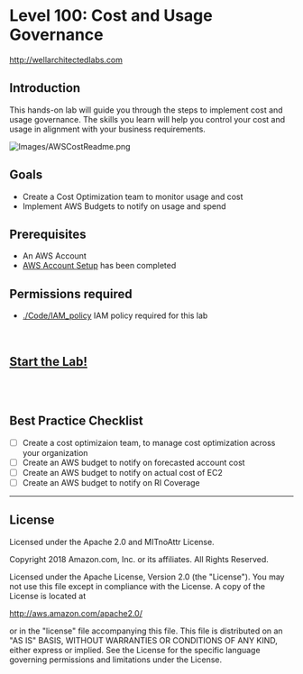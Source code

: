# Level 100: Cost and Usage Governance
http://wellarchitectedlabs.com 

## Introduction
 This hands-on lab will guide you through the steps to implement cost and usage governance. The skills you learn will help you control your cost and usage in alignment with your business requirements.
 
![Images/AWSCostReadme.png](Images/AWSCostReadme.png)

## Goals
- Create a Cost Optimization team to monitor usage and cost
- Implement AWS Budgets to notify on usage and spend


## Prerequisites
- An AWS Account
- [AWS Account Setup](../100_1_AWS_Account_Setup/README.md) has been completed


## Permissions required
- [./Code/IAM_policy](./Code/IAM_policy.md) IAM policy required for this lab


<BR>

## [Start the Lab!](Lab_Guide.md)

<BR>
<BR> 

## Best Practice Checklist 
- [ ] Create a cost optimizaion team, to manage cost optimization across your organization
- [ ] Create an AWS budget to notify on forecasted account cost
- [ ] Create an AWS budget to notify on actual cost of EC2
- [ ] Create an AWS budget to notify on RI Coverage

***

## License
Licensed under the Apache 2.0 and MITnoAttr License.

Copyright 2018 Amazon.com, Inc. or its affiliates. All Rights Reserved.

Licensed under the Apache License, Version 2.0 (the "License"). You may not use this file except in compliance with the License. A copy of the License is located at

http://aws.amazon.com/apache2.0/

or in the "license" file accompanying this file. This file is distributed on an "AS IS" BASIS, WITHOUT WARRANTIES OR CONDITIONS OF ANY KIND, either express or implied. See the License for the specific language governing permissions and limitations under the License.
